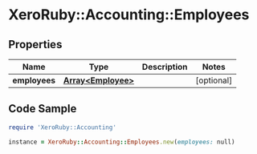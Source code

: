 # XeroRuby::Accounting::Employees

## Properties

Name | Type | Description | Notes
------------ | ------------- | ------------- | -------------
**employees** | [**Array&lt;Employee&gt;**](Employee.md) |  | [optional] 

## Code Sample

```ruby
require 'XeroRuby::Accounting'

instance = XeroRuby::Accounting::Employees.new(employees: null)
```


